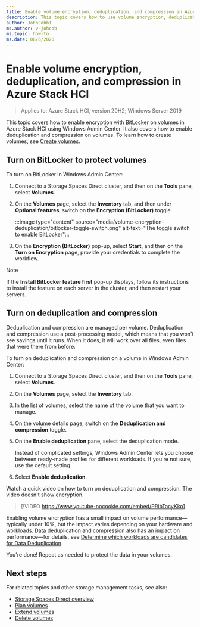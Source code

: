 ```yaml
---
title: Enable volume encryption, deduplication, and compression in Azure Stack HCI
description: This topic covers how to use volume encryption, deduplication, and compression in Azure Stack HCI using Windows Admin Center.
author: JohnCobb1
ms.author: v-johcob
ms.topic: how-to
ms.date: 08/6/2020
---
```


# Enable volume encryption, deduplication, and compression in Azure Stack HCI

> Applies to: Azure Stack HCI, version 20H2; Windows Server 2019

This topic covers how to enable encryption with BitLocker on volumes in Azure Stack HCI using Windows Admin Center. It also covers how to enable deduplication and compression on volumes. To learn how to create volumes, see [Create volumes](create-volumes.md).

## Turn on BitLocker to protect volumes
To turn on BitLocker in Windows Admin Center:

1. Connect to a Storage Spaces Direct cluster, and then on the **Tools** pane, select **Volumes**.
1. On the **Volumes** page, select the **Inventory** tab, and then under **Optional features**, switch on the **Encryption (BitLocker)** toggle.

    :::image type="content" source="media/volume-encryption-deduplication/bitlocker-toggle-switch.png" alt-text="The toggle switch to enable BitLocker":::

1. On the **Encryption (BitLocker)** pop-up, select **Start**, and then on the **Turn on Encryption** page, provide your credentials to complete the workflow.

>[!NOTE]
   > If the **Install BitLocker feature first** pop-up displays, follow its instructions to install the feature on each server in the cluster, and then restart your servers.

## Turn on deduplication and compression
Deduplication and compression are managed per volume. Deduplication and compression use a post-processing model, which means that you won't see savings until it runs. When it does, it will work over all files, even files that were there from before.

To turn on deduplication and compression on a volume in Windows Admin Center:

1. Connect to a Storage Spaces Direct cluster, and then on the **Tools** pane, select **Volumes**.
1. On the **Volumes** page, select the **Inventory** tab.
1. In the list of volumes, select the name of the volume that you want to manage.
1. On the volume details page, switch on the **Deduplication and compression** toggle.
1. On the **Enable deduplication** pane, select the deduplication mode.

    Instead of complicated settings, Windows Admin Center lets you choose between ready-made profiles for different workloads. If you're not sure, use the default setting.

1. Select **Enable deduplication**.

Watch a quick video on how to turn on deduplication and compression. The video doesn't show encryption.

> [!VIDEO https://www.youtube-nocookie.com/embed/PRibTacyKko]

Enabling volume encryption has a small impact on volume performance—typically under 10%, but the impact varies depending on your hardware and workloads. Data deduplication and compression also has an impact on performance—for details, see [Determine which workloads are candidates for Data Deduplication](/windows-server/storage/data-deduplication/install-enable#enable-dedup-candidate-workloads).

<!---Add info on greyed out ReFS option? --->

You're done! Repeat as needed to protect the data in your volumes.

## Next steps
For related topics and other storage management tasks, see also:

- [Storage Spaces Direct overview](/windows-server/storage/storage-spaces/storage-spaces-direct-overview)
- [Plan volumes](../concepts/plan-volumes.md)
- [Extend volumes](extend-volumes.md)
- [Delete volumes](delete-volumes.md)